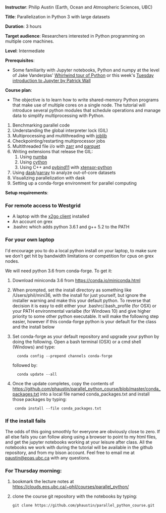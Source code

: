 **Instructor**: Philip Austin (Earth, Ocean and Atmospheric Sciences, UBC)

**Title**: Parallelization in Python 3 with large datasets

**Duration**: 3 hours

**Target audience**: Researchers interested in Python programming on multiple core machines.

**Level**: Intermediate

**Prerequisites**:
* Some familiarity with Jupyter notebooks, Python and numpy at the level of 
  Jake Vanderplas' [Whirlwind tour of Python](https://github.com/jakevdp/WhirlwindTourOfPython/blob/f40b435dea823ad5f094d48d158cc8b8f282e9d5/Index.ipynb)
  or this week's  [Tuesday introduction to Jupyter by Patrick Wall](https://github.com/razoumov/summerSchools17/blob/master/ubc/patrick.md)

**Course plan**:

* The objective is to learn how to write shared-memory Python programs that make use of multiple cores on
  a single node. The tutorial will introduce several python modules that schedule operations and manage
  data to simplify multiprocessing with Python.

1. Benchmarking parallel code
1. Understanding the global interpreter lock (GIL)
1. Multiprocessing and multithreading with [joblib](https://pythonhosted.org/joblib/)
1. Checkpointing/restarting multiprocessor jobs
1. Multithreaded file i/o with [zarr](http://zarr.readthedocs.io/en/latest/) and [parquet](https://arrow.apache.org/docs/python/parquet.html)
1. Writing extensions that release the GIL:
   1.  Using [numba](http://numba.pydata.org/)
   1.  Using [cython](http://cython.org/)
   1.  Using C++ and [pybind11](http://pybind11.readthedocs.io/en/stable/?badge=stable) with [xtensor-python](https://xtensor-python.readthedocs.io/en/latest/)
1. Using [dask](http://dask.pydata.org/en/latest/)/[xarray](http://xarray.pydata.org/en/stable/dask.html) to analyze out-of-core datasets
1. Visualizing parallelization with dask
1. Setting up a conda-forge environment for parallel computing

**Setup requirements**:

### For remote access to Westgrid

* A laptop with the [x2go client](http://wiki.x2go.org/doku.php/download:start) installed
* An account on grex
* .bashrc which adds python 3.6.1 and g++ 5.2 to the PATH

### For your own laptop

I'd encourage you to do a local python install on your laptop, to make sure we 
don't get hit by bandwidth limitations or competition for cpus on grex nodes.

We will need python 3.6 from conda-forge.  To get it:

1. Download miniconda 3.6 from https://conda.io/miniconda.html

1. When prompted, set the install directory as something like /Users/phil/mini36,
with the install for just yourself, but ignore the installer warning and make this your default
python.  To reverse that decision it is easy to edit either your .bashrc/.bash_profile (for OSX)
or your PATH environmental varialbe (for Windows 10) and give higher priority to some other python executable.  It will make the following step easier, however if this conda-forge python is your default for the class and the install below

1. Set conda-forge as your default repository and upgrade your python by doing the following.
   Open a bash terminal (OSX) or a cmd shell (Windows) and type:

         conda config --prepend channels conda-forge

   followed by:

         conda update --all

1. Once the update completes, copy the contents of https://github.com/phaustin/parallel_python_course/blob/master/conda_packages.txt
into a local file named conda_packages.txt and install those packages by typing:

        conda install --file conda_packages.txt


### If the install fails

The odds of this going smoothly for everyone are obviously close to zero.  If all else fails you can follow along using a browser to point to my html files, and get the jupyter notebooks working at your leisure after class.   All the notebooks we work with during the tutorial will be available in the github repository, and from my bison account.  Feel free to email me at paustin@eoas.ubc.ca with any questions.


### For Thursday morning:

1. bookmark the lecture notes at https://clouds.eos.ubc.ca/~phil/courses/parallel_python/

1. clone the course git repository with the notebooks by typing:

       git clone https://github.com/phaustin/parallel_python_course.git
